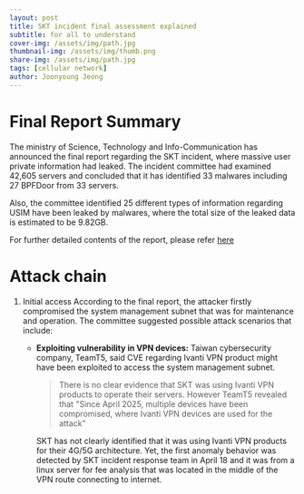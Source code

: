```yaml
---
layout: post
title: SKT incident final assessment explained
subtitle: for all to understand
cover-img: /assets/img/path.jpg
thumbnail-img: /assets/img/thumb.png
share-img: /assets/img/path.jpg
tags: [cellular network]
author: Joonyoung Jeong
---
```


# Final Report Summary

The ministry of Science, Technology and Info-Communication has announced the final report regarding the SKT incident, where massive user private information had leaked. The incident committee had examined 42,605 servers
and concluded that it has identified 33 malwares including 27 BPFDoor from 33 servers. 

Also, the committee identified 25 different types of information regarding USIM have been leaked by malwares, where the total size of the leaked data is estimated to be 9.82GB.

For further detailed contents of the report, please refer [here](https://www.msit.go.kr/bbs/view.do?sCode=user&mId=307&mPid=208&pageIndex=1&bbsSeqNo=94&nttSeqNo=3185964&searchOpt=ALL&searchTxt)

# Attack chain
1. Initial access
   According to the final report, the attacker firstly compromised the system management subnet that was for maintenance and operation. The committee suggested possible attack scenarios that include:
   - **Exploiting vulnerability in VPN devices:** Taiwan cybersecurity company, TeamT5, said CVE regarding Ivanti VPN product might have been exploited to access the system management subnet.
     > There is no clear evidence that SKT was using Ivanti VPN products to operate their servers. However TeamT5 revealed that "Since April 2025, multiple devices have been compromised, where Ivanti VPN devices are used for the attack"
     
     SKT has not clearly identified that it was using Ivanti VPN products for their 4G/5G architecture. Yet, the first anomaly behavior was detected by SKT incident response team in April 18 and it was from a linux server for fee analysis that was located in the middle of the VPN route connecting to internet. 
